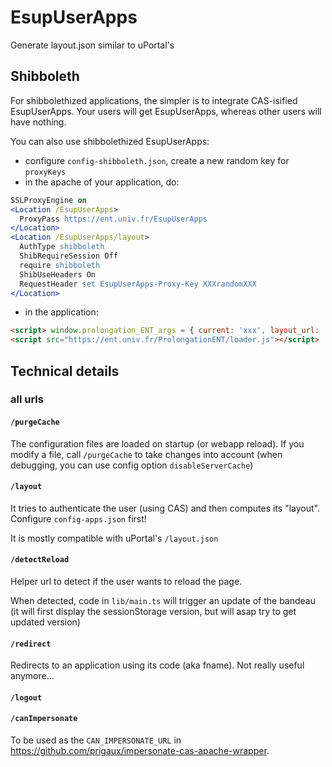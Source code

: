 EsupUserApps
===========

Generate layout.json similar to uPortal's

Shibboleth
-------------------

For shibbolethized applications, the simpler is to integrate CAS-isified EsupUserApps.
Your users will get EsupUserApps, whereas other users will have nothing.

You can also use shibbolethized EsupUserApps:
* configure ```config-shibboleth.json```, create a new random key for ```proxyKeys```
* in the apache of your application, do:

```apache
SSLProxyEngine on
<Location /EsupUserApps>
  ProxyPass https://ent.univ.fr/EsupUserApps
</Location>
<Location /EsupUserApps/layout> 
  AuthType shibboleth
  ShibRequireSession Off
  require shibboleth
  ShibUseHeaders On
  RequestHeader set EsupUserApps-Proxy-Key XXXrandomXXX
</Location>
```

* in the application:

```html
<script> window.prolongation_ENT_args = { current: 'xxx', layout_url: '/EsupUserApps/layout' } </script>
<script src="https://ent.univ.fr/ProlongationENT/loader.js"></script>
```



Technical details
-------------------

### all urls

#### ```/purgeCache```

The configuration files are loaded on startup (or webapp reload). If you modify a file, call ```/purgeCache``` to take changes into account (when debugging, you can use config option ```disableServerCache```)

#### ```/layout```

It tries to authenticate the user (using CAS) and then computes its "layout". Configure ```config-apps.json``` first!

It is mostly compatible with uPortal's ```/layout.json```

#### ```/detectReload```

Helper url to detect if the user wants to reload the page.

When detected, code in ```lib/main.ts``` will trigger an update of the bandeau (it will first display the sessionStorage version, but will asap try to get updated version)

#### ```/redirect```

Redirects to an application using its code (aka fname). Not really useful anymore...

#### ```/logout```

#### ```/canImpersonate```

To be used as the ```CAN_IMPERSONATE_URL``` in https://github.com/prigaux/impersonate-cas-apache-wrapper.

